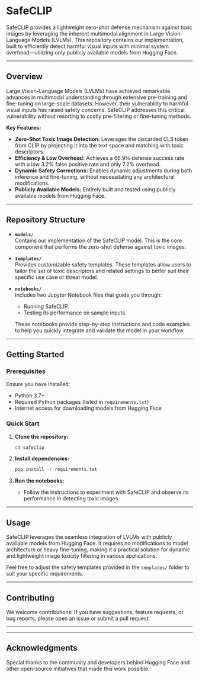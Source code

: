 # SafeCLIP

SafeCLIP provides a lightweight zero-shot defense mechanism against toxic images by leveraging the inherent multimodal alignment in Large Vision-Language Models (LVLMs). This repository contains our implementation, built to efficiently detect harmful visual inputs with minimal system overhead—utilizing only publicly available models from Hugging Face.

---

## Overview

Large Vision-Language Models (LVLMs) have achieved remarkable advances in multimodal understanding through extensive pre-training and fine-tuning on large-scale datasets. However, their vulnerability to harmful visual inputs has raised safety concerns. SafeCLIP addresses this critical vulnerability without resorting to costly pre-filtering or fine-tuning methods.

**Key Features:**

- **Zero-Shot Toxic Image Detection:** Leverages the discarded CLS token from CLIP by projecting it into the text space and matching with toxic descriptors.
- **Efficiency & Low Overhead:** Achieves a 66.9% defense success rate with a low 3.2% false positive rate and only 7.2% overhead.
- **Dynamic Safety Corrections:** Enables dynamic adjustments during both inference and fine-tuning, without necessitating any architectural modifications.
- **Publicly Available Models:** Entirely built and tested using publicly available models from Hugging Face.

---

## Repository Structure

- **`models/`**  
  Contains our implementation of the SafeCLIP model. This is the core component that performs the zero-shot defense against toxic images.

- **`templates/`**  
  Provides customizable safety templates. These templates allow users to tailor the set of toxic descriptors and related settings to better suit their specific use case or threat model.

- **`notebooks/`**  
  Includes two Jupyter Notebook files that guide you through:
  - Running SafeCLIP.
  - Testing its performance on sample inputs.
  
  These notebooks provide step-by-step instructions and code examples to help you quickly integrate and validate the model in your workflow.

---

## Getting Started

### Prerequisites

Ensure you have installed:
- Python 3.7+
- Required Python packages (listed in `requirements.txt`)
- Internet access for downloading models from Hugging Face

### Quick Start

1. **Clone the repository:**
   ```bash
   cd safeclip
   ```

2. **Install dependencies:**
   ```bash
   pip install -r requirements.txt
   ```

3. **Run the notebooks:**
   - Follow the instructions to experiment with SafeCLIP and observe its performance in detecting toxic images.

---

## Usage

SafeCLIP leverages the seamless integration of LVLMs with publicly available models from Hugging Face. It requires no modifications to model architecture or heavy fine-tuning, making it a practical solution for dynamic and lightweight image toxicity filtering in various applications.

Feel free to adjust the safety templates provided in the `templates/` folder to suit your specific requirements.

---

## Contributing

We welcome contributions! If you have suggestions, feature requests, or bug reports, please open an issue or submit a pull request.

---

---

## Acknowledgments

Special thanks to the community and developers behind Hugging Face and other open-source initiatives that made this work possible.
